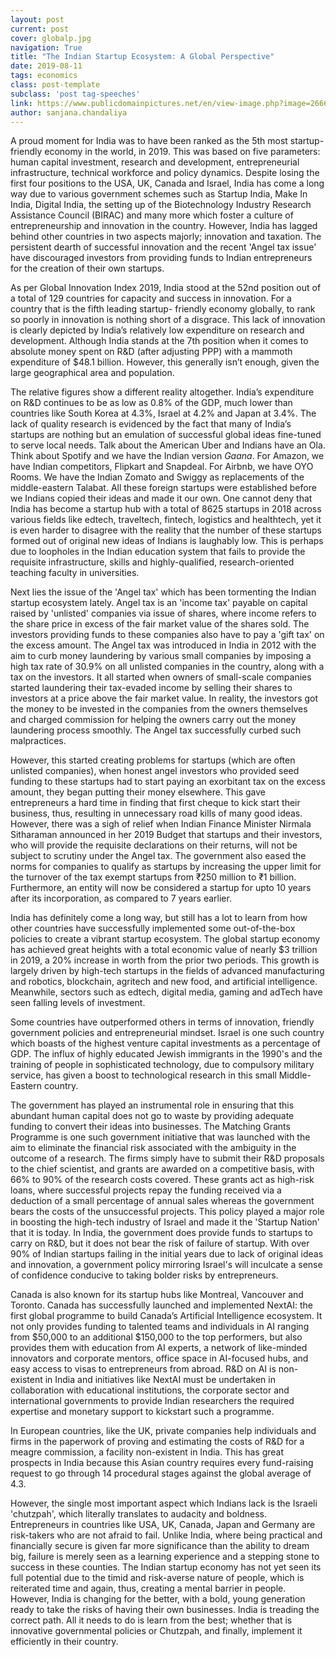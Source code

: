 ```yaml
---
layout: post
current: post
cover: globalp.jpg
navigation: True
title: "The Indian Startup Ecosystem: A Global Perspective"
date: 2019-08-11
tags: economics
class: post-template
subclass: 'post tag-speeches'
link: https://www.publicdomainpictures.net/en/view-image.php?image=266689&picture=idea-creative-innovation-reach
author: sanjana.chandaliya
---
```

A proud moment for India was to have been ranked as the 5th most startup-friendly economy in the world, in 2019. This was based on five parameters: human capital investment, research and development, entrepreneurial infrastructure, technical workforce and policy dynamics. Despite losing the first four positions to the USA, UK, Canada and Israel, India has come a long way due to various government schemes such as Startup India, Make In India, Digital India, the setting up of the Biotechnology Industry Research Assistance Council (BIRAC) and many more which foster a culture of entrepreneurship and innovation in the country. However, India has lagged behind other countries in two aspects majorly; innovation and taxation. The persistent dearth of successful innovation and the recent 'Angel tax issue' have discouraged investors from providing funds to Indian entrepreneurs for the creation of their own startups.

  

As per Global Innovation Index 2019, India stood at the 52nd position out of a total of 129 countries for capacity and success in innovation. For a country that is the fifth leading startup- friendly economy globally, to rank so poorly in innovation is nothing short of a disgrace. This lack of innovation is clearly depicted by India’s relatively low expenditure on research and development. Although India stands at the 7th position when it comes to absolute money spent on R&D (after adjusting PPP) with a mammoth expenditure of $48.1 billion. However, this generally isn’t enough, given the large geographical area and population.

  

The relative figures show a different reality altogether. India’s expenditure on R&D continues to be as low as 0.8% of the GDP, much lower than countries like South Korea at 4.3%, Israel at 4.2% and Japan at 3.4%. The lack of quality research is evidenced by the fact that many of India’s startups are nothing but an emulation of successful global ideas fine-tuned to serve local needs. Talk about the American Uber and Indians have an Ola. Think about Spotify and we have the Indian version *Gaana*. For Amazon, we have Indian competitors, Flipkart and Snapdeal. For Airbnb, we have OYO Rooms. We have the Indian Zomato and Swiggy as replacements of the middle-eastern Talabat. All these foreign startups were established before we Indians copied their ideas and made it our own. One cannot deny that India has become a startup hub with a total of 8625 startups in 2018 across various fields like edtech, traveltech, fintech, logistics and healthtech, yet it is even harder to disagree with the reality that the number of these startups formed out of original new ideas of Indians is laughably low. This is perhaps due to loopholes in the Indian education system that fails to provide the requisite infrastructure, skills and highly-qualified, research-oriented teaching faculty in universities.

  

Next lies the issue of the 'Angel tax' which has been tormenting the Indian startup ecosystem lately. Angel tax is an 'income tax' payable on capital raised by 'unlisted' companies via issue of shares, where income refers to the share price in excess of the fair market value of the shares sold. The investors providing funds to these companies also have to pay a 'gift tax' on the excess amount. The Angel tax was introduced in India in 2012 with the aim to curb money laundering by various small companies by imposing a high tax rate of 30.9% on all unlisted companies in the country, along with a tax on the investors. It all started when owners of small-scale companies started laundering their tax-evaded income by selling their shares to investors at a price above the fair market value. In reality, the investors got the money to be invested in the companies from the owners themselves and charged commission for helping the owners carry out the money laundering process smoothly. The Angel tax successfully curbed such malpractices.

  

However, this started creating problems for startups (which are often unlisted companies), when honest angel investors who provided seed funding to these startups had to start paying an exorbitant tax on the excess amount, they began putting their money elsewhere. This gave entrepreneurs a hard time in finding that first cheque to kick start their business, thus, resulting in unnecessary road kills of many good ideas. However, there was a sigh of relief when Indian Finance Minister Nirmala Sitharaman announced in her 2019 Budget that startups and their investors, who will provide the requisite declarations on their returns, will not be subject to scrutiny under the Angel tax. The government also eased the norms for companies to qualify as startups by increasing the upper limit for the turnover of the tax exempt startups from ₹250 million to ₹1 billion. Furthermore, an entity will now be considered a startup for upto 10 years after its incorporation, as compared to 7 years earlier.

  

India has definitely come a long way, but still has a lot to learn from how other countries have successfully implemented some out-of-the-box policies to create a vibrant startup ecosystem. The global startup economy has achieved great heights with a total economic value of nearly $3 trillion in 2019, a 20% increase in worth from the prior two periods. This growth is largely driven by high-tech startups in the fields of advanced manufacturing and robotics, blockchain, agritech and new food, and artificial intelligence. Meanwhile, sectors such as edtech, digital media, gaming and adTech have seen falling levels of investment.

  

Some countries have outperformed others in terms of innovation, friendly government policies and entrepreneurial mindset. Israel is one such country which boasts of the highest venture capital investments as a percentage of GDP. The influx of highly educated Jewish immigrants in the 1990's and the training of people in sophisticated technology, due to compulsory military service, has given a boost to technological research in this small Middle-Eastern country.

  

The government has played an instrumental role in ensuring that this abundant human capital does not go to waste by providing adequate funding to convert their ideas into businesses. The Matching Grants Programme is one such government initiative that was launched with the aim to eliminate the financial risk associated with the ambiguity in the outcome of a research. The firms simply have to submit their R&D proposals to the chief scientist, and grants are awarded on a competitive basis, with 66% to 90% of the research costs covered. These grants act as high-risk loans, where successful projects repay the funding received via a deduction of a small percentage of annual sales whereas the government bears the costs of the unsuccessful projects. This policy played a major role in boosting the high-tech industry of Israel and made it the 'Startup Nation' that it is today. In India, the government does provide funds to startups to carry on R&D, but it does not bear the risk of failure of startup. With over 90% of Indian startups failing in the initial years due to lack of original ideas and innovation, a government policy mirroring Israel's will inculcate a sense of confidence conducive to taking bolder risks by entrepreneurs.

  

Canada is also known for its startup hubs like Montreal, Vancouver and Toronto. Canada has successfully launched and implemented NextAI: the first global programme to build Canada’s Artificial Intelligence ecosystem. It not only provides funding to talented teams and individuals in AI ranging from $50,000 to an additional $150,000 to the top performers, but also provides them with education from AI experts, a network of like-minded innovators and corporate mentors, office space in AI-focused hubs, and easy access to visas to entrepreneurs from abroad. R&D on AI is non-existent in India and initiatives like NextAI must be undertaken in collaboration with educational institutions, the corporate sector and international governments to provide Indian researchers the required expertise and monetary support to kickstart such a programme.

  

In European countries, like the UK, private companies help individuals and firms in the paperwork of proving and estimating the costs of R&D for a meagre commission, a facility non-existent in India. This has great prospects in India because this Asian country requires every fund-raising request to go through 14 procedural stages against the global average of 4.3.

  

However, the single most important aspect which Indians lack is the Israeli 'chutzpah', which literally translates to audacity and boldness. Entrepreneurs in countries like USA, UK, Canada, Japan and Germany are risk-takers who are not afraid to fail. Unlike India, where being practical and financially secure is given far more significance than the ability to dream big, failure is merely seen as a learning experience and a stepping stone to success in these counties. The Indian startup economy has not yet seen its full potential due to the timid and risk-averse nature of people, which is reiterated time and again, thus, creating a mental barrier in people. However, India is changing for the better, with a bold, young generation ready to take the risks of having their own businesses. India is treading the correct path. All it needs to do is learn from the best; whether that is innovative governmental policies or Chutzpah, and finally, implement it efficiently in their country.
